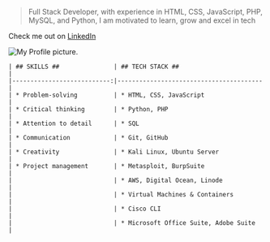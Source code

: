 > Full Stack Developer, with experience in HTML, CSS, JavaScript, PHP, MySQL, and Python, I am motivated to learn, grow and excel in tech

Check me out on [LinkedIn](https://www.linkedin.com/in/koladeadelaiye/)

![My Profile picture.](https://freepngimg.com/thumb/web_development/7-2-web-development-png-pic.png)



```
| ## SKILLS ##               | ## TECH STACK ##                       |
|---------------------------:|----------------------------------------|
| * Problem-solving          | * HTML, CSS, JavaScript                |
| * Critical thinking        | * Python, PHP                          |
| * Attention to detail      | * SQL                                  |
| * Communication            | * Git, GitHub                          |
| * Creativity               | * Kali Linux, Ubuntu Server            |
| * Project management       | * Metasploit, BurpSuite                |
|                            | * AWS, Digital Ocean, Linode           |
|                            | * Virtual Machines & Containers        |
|                            | * Cisco CLI                            |
|                            | * Microsoft Office Suite, Adobe Suite  |

```
